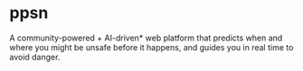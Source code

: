# ppsn
A community-powered + AI-driven* web platform that predicts when and where you might be unsafe before it happens, and guides you in real time to avoid danger.
